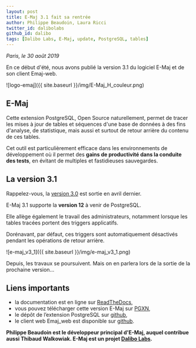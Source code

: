 ```yaml
---
layout: post
title: E-Maj 3.1 fait sa rentrée
author: Philippe Beaudoin, Laura Ricci
twitter_id: dalibolabs
github_id: dalibo
tags: [Dalibo Labs, E-Maj, update, PostgreSQL, tables]
---
```


*Paris, le 30 août 2019*

En ce début d'été, nous avons publié la version 3.1 du logiciel E-Maj et de son client Emaj-web.

<!--MORE-->

![logo-emaj]({{ site.baseurl }}/img/E-Maj_H_couleur.png)

      
## E-Maj

Cette extension PostgreSQL, Open Source naturellement, permet de tracer les mises à jour de tables et séquences d'une base de données à des fins d'analyse, de statistique, mais aussi et surtout
de retour arrière du contenu de ces tables. 

Cet outil est particulièrement efficace dans les environnements de développement où il permet des **gains de productivité dans la conduite des tests**, en évitant de multiples et fastidieuses sauvegardes.

## La version 3.1

Rappelez-vous, la [version 3.0](https://dali.bo/e-maj_v3) est sortie en avril dernier.

E-Maj 3.1 supporte la **version 12** à venir de PostgreSQL.

Elle allège également le travail des administrateurs, notamment lorsque les tables tracées portent des triggers applicatifs. 

Dorénavant, par défaut, ces triggers sont automatiquement désactivés pendant les opérations de retour arrière.

![e-maj_v3_1]({{ site.baseurl }}/img/e-maj_v3_1.png)



Depuis, les travaux se poursuivent. Mais on en parlera lors de la sortie de la prochaine version…

  
## Liens importants
    
 * la documentation est en ligne sur [ReadTheDocs](http://emaj.readthedocs.io/fr/latest/),
 * vous pouvez télécharger cette version E-Maj sur [PGXN](http://pgxn.org/dist/e-maj/),
 * le dépôt de l’extension PostgreSQL sur [github](https://github.com/dalibo/emaj),
 * le client web Emaj_web est disponible sur [github](https://github.com/dalibo/emaj_web).

 
 **Philippe Beaudoin est le développeur principal d'E-Maj, auquel contribue aussi Thibaud Walkowiak.
 E-Maj est un projet [Dalibo Labs](https://labs.dalibo.com/).**
